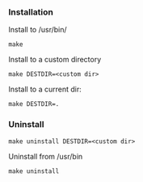 ### Installation
Install to /usr/bin/
```
make
```

Install to a custom directory
```
make DESTDIR=<custom dir>
```

Install to a current dir:
```
make DESTDIR=.
```

### Uninstall

```
make uninstall DESTDIR=<custom dir>
```

Uninstall from /usr/bin
```
make uninstall
```
